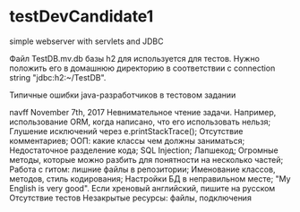 # testDevCandidate1
simple webserver with servlets and JDBC

Файл TestDB.mv.db базы h2 для используется для тестов. Нужно положить его в домашнюю директорию в соответствии с connection string "jdbc:h2:~/TestDB".

Типичные ошибки java-разработчиков в тестовом задании

navff
November 7th, 2017
Невнимательное чтение задачи. Например, использование ORM, когда написано, что его использовать нельзя;
Глушение исключений через e.printStackTrace();
Отсутствие комментариев;
ООП: какие классы чем должны заниматься;
Недостаточное разделение кода;
SQL Injection;
Лапшекод; Огромные методы, которые можно разбить для понятности на несколько частей;
Работа с гитом: лишние файлы в репозитории;
Именование классов, методов, стиль кодирования;
Настройки БД в неправильном месте;
"My English is very good". Если хреновый английский,  пишите на русском
Отсутствие тестов
Незакрытые ресурсы: файлы, подключения
